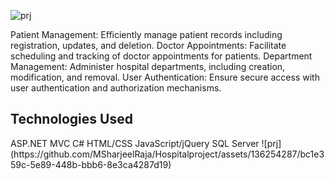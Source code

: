 ![prj](https://github.com/MSharjeelRaja/Hospitalproject/assets/136254287/bc1e359c-5e89-448b-bbb6-8e3ca4287d19)

Patient Management: Efficiently manage patient records including registration, updates, and deletion.
Doctor Appointments: Facilitate scheduling and tracking of doctor appointments for patients.
Department Management: Administer hospital departments, including creation, modification, and removal.
User Authentication: Ensure secure access with user authentication and authorization mechanisms.

<h2 color="red">Technologies Used</h2>
ASP.NET MVC
C#
HTML/CSS
JavaScript/jQuery
SQL Server
![prj](https://github.com/MSharjeelRaja/Hospitalproject/assets/136254287/bc1e359c-5e89-448b-bbb6-8e3ca4287d19)
